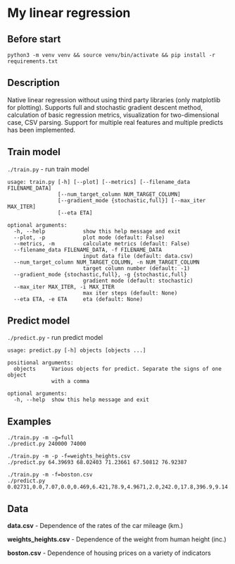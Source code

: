 # My linear regression

## Before start
`python3 -m venv venv && source venv/bin/activate && pip install -r requirements.txt`

## Description
Native linear regression without using third party libraries (only matplotlib for plotting). Supports full and stochastic gradient descent method, calculation of basic regression metrics, visualization for two-dimensional case, CSV parsing. Support for multiple real features and multiple predicts has been implemented.
## Train model

`./train.py` - run train model
```
usage: train.py [-h] [--plot] [--metrics] [--filename_data FILENAME_DATA]
                [--num_target_column NUM_TARGET_COLUMN]
                [--gradient_mode {stochastic,full}] [--max_iter MAX_ITER]
                [--eta ETA]

optional arguments:
  -h, --help            show this help message and exit
  --plot, -p            plot mode (default: False)
  --metrics, -m         calculate metrics (default: False)
  --filename_data FILENAME_DATA, -f FILENAME_DATA
                        input data file (default: data.csv)
  --num_target_column NUM_TARGET_COLUMN, -n NUM_TARGET_COLUMN
                        target column number (default: -1)
  --gradient_mode {stochastic,full}, -g {stochastic,full}
                        gradient mode (default: stochastic)
  --max_iter MAX_ITER, -i MAX_ITER
                        max iter steps (default: None)
  --eta ETA, -e ETA     eta (default: None)

```


## Predict model

`./predict.py` - run predict model

```
usage: predict.py [-h] objects [objects ...]

positional arguments:
  objects     Various objects for predict. Separate the signs of one object
              with a comma

optional arguments:
  -h, --help  show this help message and exit
```
  
## Examples

```shell script
./train.py -m -g=full
./predict.py 240000 74000
```

```shell script
./train.py -m -p -f=weights_heights.csv
./predict.py 64.39693 68.02403 71.23661 67.50812 76.92387
```  

```shell script
./train.py -m -f=boston.csv
./predict.py 0.02731,0.0,7.07,0.0,0.469,6.421,78.9,4.9671,2.0,242.0,17.8,396.9,9.14
```  

## Data
__data.csv__ - Dependence of the rates of the car mileage (km.)

__weights_heights.csv__ -  Dependence of the weight from human height (inc.)

__boston.csv__ - Dependence of housing prices on a variety of indicators
